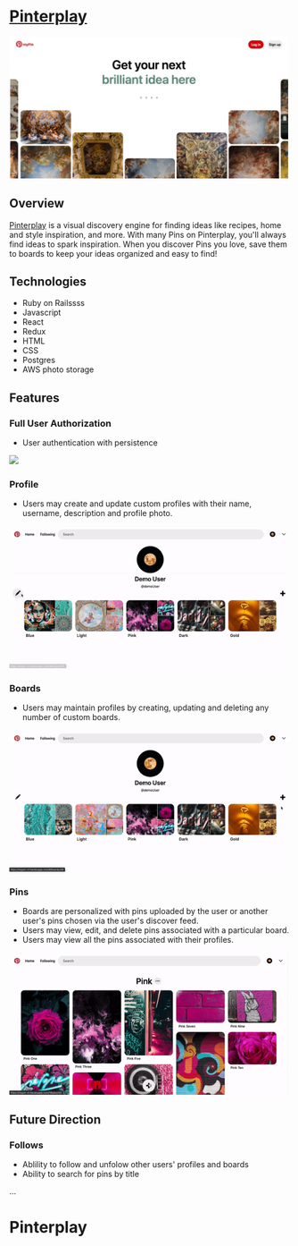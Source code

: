 # [Pinterplay](https://mypin-ct.herokuapp.com/#/)
<img src="public/images/splash_readme.jpeg" width="500" />

## Overview

[Pinterplay](https://mypin-ct.herokuapp.com/#/) is a visual discovery engine for finding ideas like recipes, home and style inspiration, and more. With many Pins on Pinterplay, you'll always find ideas to spark inspiration. When you discover Pins you love, save them to boards to keep your ideas organized and easy to find!

## Technologies
- Ruby on Railssss
- Javascript
- React
- Redux
- HTML
- CSS
- Postgres
- AWS photo storage

## Features

### Full User Authorization
- User authentication with persistence
<img src="public/images/login.gif" width="500" />

### Profile
- Users may create and update custom profiles with their name, username, description and profile photo. 
<img src="public/images/profile.gif" width="500" />

### Boards
- Users may maintain profiles by creating, updating and deleting any number of custom boards. 
<img src="public/images/board.gif" width="500" />

### Pins
- Boards are personalized with pins uploaded by the user or another user's pins chosen via the user's discover feed.
- Users may view, edit, and delete pins associated with a particular board.
- Users may view all the pins associated with their profiles.
<img src="public/images/fullstack.gif" width="500" />
   
## Future Direction

### Follows
- Ablility to follow and unfolow other users' profiles and boards
- Ability to search for pins by title
 
...
# Pinterplay
